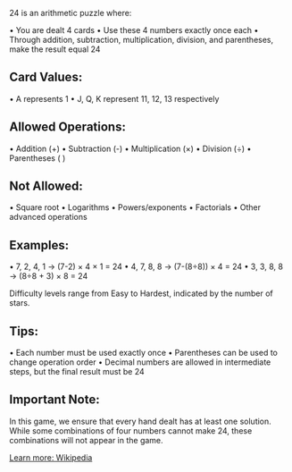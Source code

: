 24 is an arithmetic puzzle where:

• You are dealt 4 cards
• Use these 4 numbers exactly once each
• Through addition, subtraction, multiplication, division, and parentheses, make the result equal 24

## Card Values:
• A represents 1
• J, Q, K represent 11, 12, 13 respectively

## Allowed Operations:
• Addition (+)
• Subtraction (-)
• Multiplication (×)
• Division (÷)
• Parentheses ( )

## Not Allowed:
• Square root
• Logarithms
• Powers/exponents
• Factorials
• Other advanced operations

## Examples:
• 7, 2, 4, 1 → (7-2) × 4 × 1 = 24
• 4, 7, 8, 8 → (7-(8÷8)) × 4 = 24
• 3, 3, 8, 8 → (8÷8 + 3) × 8 = 24

Difficulty levels range from Easy to Hardest, indicated by the number of stars.

## Tips:
• Each number must be used exactly once
• Parentheses can be used to change operation order
• Decimal numbers are allowed in intermediate steps, but the final result must be 24

## Important Note:
In this game, we ensure that every hand dealt has at least one solution. While some combinations of four numbers cannot make 24, these combinations will not appear in the game.

[Learn more: Wikipedia](https://en.wikipedia.org/wiki/24_(puzzle)) 